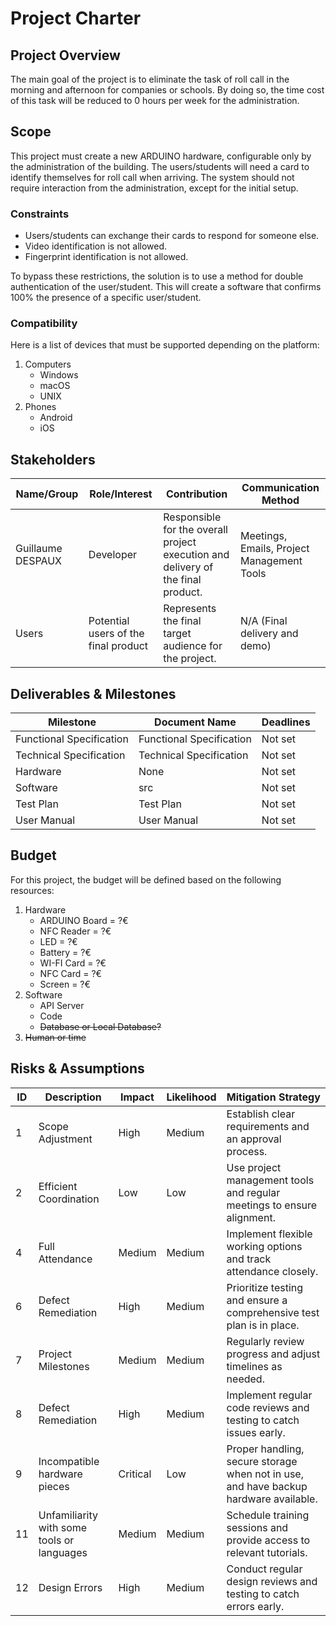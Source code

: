 # Project Charter

## Project Overview
The main goal of the project is to eliminate the task of roll call in the morning and afternoon for companies or schools. By doing so, the time cost of this task will be reduced to 0 hours per week for the administration.

## Scope
This project must create a new ARDUINO hardware, configurable only by the administration of the building. The users/students will need a card to identify themselves for roll call when arriving. The system should not require interaction from the administration, except for the initial setup.

### Constraints
- Users/students can exchange their cards to respond for someone else.
- Video identification is not allowed.
- Fingerprint identification is not allowed.

To bypass these restrictions, the solution is to use a method for double authentication of the user/student. This will create a software that confirms 100% the presence of a specific user/student.

### Compatibility
Here is a list of devices that must be supported depending on the platform:
1. Computers
    - Windows
    - macOS
    - UNIX
2. Phones
    - Android
    - iOS

## Stakeholders
| **Name/Group**   | **Role/Interest**                                  | **Contribution**                                          | **Communication Method**             |
|------------------|----------------------------------------------------|-----------------------------------------------------------|--------------------------------------|
| Guillaume DESPAUX | Developer                                          | Responsible for the overall project execution and delivery of the final product. | Meetings, Emails, Project Management Tools |
| Users            | Potential users of the final product               | Represents the final target audience for the project.      | N/A (Final delivery and demo)        |

## Deliverables & Milestones
| **Milestone**             | **Document Name**           | **Deadlines** |
|---------------------------|-----------------------------|---------------|
| Functional Specification  | Functional Specification    | Not set       |
| Technical Specification   | Technical Specification     | Not set       |
| Hardware                  | None                        | Not set       |
| Software                  | src                         | Not set       |
| Test Plan                 | Test Plan                   | Not set       |
| User Manual               | User Manual                 | Not set       |

## Budget
For this project, the budget will be defined based on the following resources:
1. Hardware
    - ARDUINO Board = ?€
    - NFC Reader = ?€
    - LED = ?€
    - Battery = ?€
    - WI-FI Card = ?€
    - NFC Card = ?€
    - Screen = ?€
2. Software
    - API Server
    - Code
    - ~~Database or Local Database?~~
3. ~~Human or time~~

## Risks & Assumptions
| **ID** | **Description**                       | **Impact** | **Likelihood** | **Mitigation Strategy**                                      |
|--------|---------------------------------------|------------|----------------|--------------------------------------------------------------|
| 1      | Scope Adjustment                      | High       | Medium         | Establish clear requirements and an approval process.         |
| 2      | Efficient Coordination                | Low        | Low            | Use project management tools and regular meetings to ensure alignment. |
| 4      | Full Attendance                       | Medium     | Medium         | Implement flexible working options and track attendance closely. |
| 6      | Defect Remediation                    | High       | Medium         | Prioritize testing and ensure a comprehensive test plan is in place. |
| 7      | Project Milestones                    | Medium     | Medium         | Regularly review progress and adjust timelines as needed.     |
| 8      | Defect Remediation                    | High       | Medium         | Implement regular code reviews and testing to catch issues early. |
| 9      | Incompatible hardware pieces          | Critical   | Low            | Proper handling, secure storage when not in use, and have backup hardware available. |
| 11     | Unfamiliarity with some tools or languages | Medium  | Medium         | Schedule training sessions and provide access to relevant tutorials. |
| 12     | Design Errors                         | High       | Medium         | Conduct regular design reviews and testing to catch errors early. |
